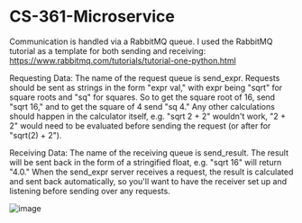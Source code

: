 # CS-361-Microservice

Communication is handled via a RabbitMQ queue. I used the RabbitMQ tutorial as a template for both sending and receiving: https://www.rabbitmq.com/tutorials/tutorial-one-python.html

Requesting Data: The name of the request queue is send_expr. Requests should be sent as strings in the form "expr val," with expr being "sqrt" for square roots and "sq" for squares. So to get the square root of 16, send "sqrt 16," and to get the square of 4 send "sq 4." Any other calculations should happen in the calculator itself, e.g. "sqrt 2 + 2" wouldn't work, "2 + 2" would need to be evaluated before sending the request (or after for "sqrt(2) + 2").

Receiving Data: The name of the receiving queue is send_result. The result will be sent back in the form of a stringified float, e.g. "sqrt 16" will return "4.0." When the send_expr server receives a request, the result is calculated and sent back automatically, so you'll want to have the receiver set up and listening before sending over any requests.

![image](https://github.com/necritchfield/CS-361-Microservice/assets/127362771/f74a83ca-b476-426d-a5d1-db8a5e220845)
